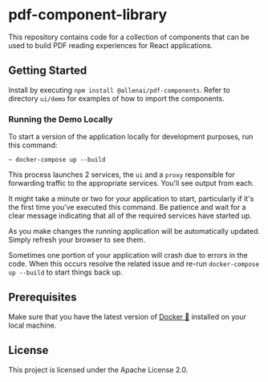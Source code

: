 # pdf-component-library

This repository contains code for a collection of components that can be used to build PDF reading experiences for React applications. 

## Getting Started
Install by executing `npm install @allenai/pdf-components`.
Refer to directory `ui/demo` for examples of how to import the components.

### Running the Demo Locally
To start a version of the application locally for development purposes, run
this command:

```
~ docker-compose up --build
```

This process launches 2 services, the `ui` and a `proxy` responsible
for forwarding traffic to the appropriate services. You'll see output
from each.

It might take a minute or two for your application to start, particularly
if it's the first time you've executed this command. Be patience and wait
for a clear message indicating that all of the required services have
started up.

As you make changes the running application will be automatically updated.
Simply refresh your browser to see them.

Sometimes one portion of your application will crash due to errors in the code.
When this occurs resolve the related issue and re-run `docker-compose up --build`
to start things back up.

## Prerequisites

Make sure that you have the latest version of [Docker 🐳](https://www.docker.com/get-started)
installed on your local machine.

## License
This project is licensed under the Apache License 2.0.
